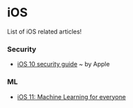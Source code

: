 # iOS
List of iOS related articles!

### Security
- [iOS 10 security guide](https://www.apple.com/business/docs/iOS_Security_Guide.pdf) ~ by Apple

### ML
- [iOS 11: Machine Learning for everyone](http://machinethink.net/blog/ios-11-machine-learning-for-everyone/)
